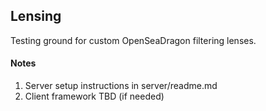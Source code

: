 ## Lensing

Testing ground for custom OpenSeaDragon filtering lenses.

#### Notes
1. Server setup instructions in server/readme.md
2. Client framework TBD (if needed)